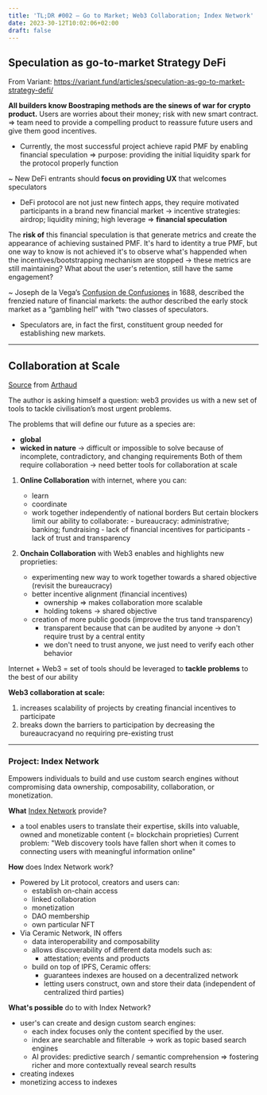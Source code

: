 ```yaml
---
title: 'TL;DR #002 – Go to Market; Web3 Collaboration; Index Network'
date: 2023-30-12T10:02:06+02:00
draft: false
---
```


## Speculation as go-to-market Strategy DeFi

From Variant: https://variant.fund/articles/speculation-as-go-to-market-strategy-defi/ 

**All builders know Boostraping methods are the sinews of war for crypto product.**
Users are worries about their money; risk with new smart contract.
=> team need to provide a compelling product to reassure future users and give them good incentives.
- Currently, the most successful project achieve rapid PMF by enabling financial speculation
	=> purpose: providing the initial liquidity spark for the protocol properly function

~ New DeFi entrants should **focus on providing UX** that welcomes speculators

- DeFi protocol are not just new fintech apps, they require motivated participants in a brand new financial market → incentive strategies: airdrop; liquidity mining; high leverage => **financial speculation**

The **risk of** this financial speculation is that generate metrics and create the appearance of achieving sustained PMF. It's hard to identity a true PMF, but one way to know is not achieved it's to observe what's happended when the incentives/bootstrapping mechanism are stopped → these metrics are still maintaining? What about the user's retention, still have the same engagement?

~ Joseph de la Vega’s [Confusion de Confusiones](https://gwern.net/doc/economics/1688-delavega-confusionofconfusions.pdf) in 1688, described the frenzied nature of financial markets: the author described the early stock market as a “gambling hell” with “two classes of speculators.

- Speculators are, in fact the first, constituent group needed for establishing new markets.

--- 

## Collaboration at Scale

[Source](https://inc.mirror.xyz/S6BngEcDHbrzY3bb8w8YOaFPlr8tLarGhigRXY12sA8) from [Arthaud](https://twitter.com/arthaud_)

The author is asking himself a question: web3 provides us with a new set of tools to tackle civilisation’s most urgent problems.

The problems that will define our future as a species are:
- **global** 
- **wicked in nature** → difficult or impossible to solve because of incomplete, contradictory, and changing requirements
Both of them require collaboration → need better tools for collaboration at scale

1. **Online Collaboration** with internet, where you can:
	- learn
	- coordinate
	- work together independently of national borders
			But certain blockers limit our ability to collaborate:
			- bureaucracy: administrative; banking; fundraising
			- lack of financial incentives for participants
			- lack of trust and transparency
			
			
			
2. **Onchain Collaboration** with Web3 enables and highlights new proprieties:
	- experimenting new way to work together towards a shared objective (revisit the bureaucracy)
	- better incentive alignment (financial incentives)
		- ownership => makes collaboration more scalable
		- holding tokens → shared objective
	- creation of more public goods (improve the trus tand transparency)
		- transparent because that can be audited by anyone → don't require trust by a central entity
		- we don't need to trust anyone, we just need to verify each other behavior

Internet + Web3 = set of tools should be leveraged to **tackle problems** to the best of our ability

**Web3 collaboration at scale:**

1. increases scalability of projects by creating financial incentives to participate
2. breaks down the barriers to participation by decreasing the bureaucracyand no requiring pre-existing trust

---

### Project: Index Network 

Empowers individuals to build and use custom search engines without compromising data ownership, composability, collaboration, or monetization.

**What** [Index Network](https://index.network/) provide?
- a tool enables users to translate their expertise, skills into valuable, owned and monetizable content (= blockchain proprieties)
Current problem: "Web discovery tools have fallen short when it comes to connecting users with meaningful information online"

**How** does Index Network work?

- Powered by Lit protocol, creators and users can:
	- establish on-chain access
	- linked collaboration
	- monetization
	- DAO membership
	- own particular NFT
- Via Ceramic Network, IN offers
	- data interoperability and composability
	- allows discoverability of different data models such as:
		- attestation; events and products
	- build on top of IPFS, Ceramic offers:
		- guarantees indexes are housed on a decentralized network
		- letting users construct, own and store their data (independent of centralized third parties)

**What's possible** do to with Index Network?

- user's can create and design custom search engines:
	- each index focuses only the content specified by the user.
	- index are searchable and filterable → work as topic based search engines
	- AI provides: predictive search / semantic comprehension => fostering richer and more contextually reveal search results
- creating indexes
- monetizing access to indexes
